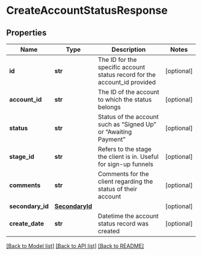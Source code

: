 # CreateAccountStatusResponse

## Properties
Name | Type | Description | Notes
------------ | ------------- | ------------- | -------------
**id** | **str** | The ID for the specific account status record for the account_id provided | [optional] 
**account_id** | **str** | The ID of the account to which the status belongs | [optional] 
**status** | **str** | Status of the account such as “Signed Up” or “Awaiting Payment” | [optional] 
**stage_id** | **str** | Refers to the stage the client is in. Useful for sign-up funnels | [optional] 
**comments** | **str** | Comments for the client regarding the status of their account | [optional] 
**secondary_id** | [**SecondaryId**](SecondaryId.md) |  | [optional] 
**create_date** | **str** | Datetime the account status record was created | [optional] 

[[Back to Model list]](../README.md#documentation-for-models) [[Back to API list]](../README.md#documentation-for-api-endpoints) [[Back to README]](../README.md)


